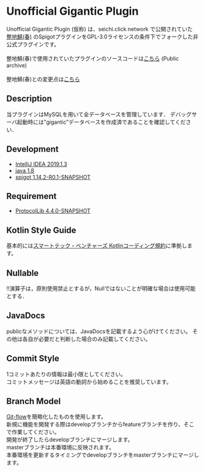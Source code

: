 Unofficial Gigantic Plugin
======
Unofficial Gigantic Plugin (仮称) は、seichi.click network で公開されていた [整地鯖(春)](https://www.seichi.network/spring) のSpigotプラグインをGPL-3.0ライセンスの条件下でフォークした非公式プラグインです。<br /><br />
整地鯖(春)で使用されていたプラグインのソースコードは[こちら](https://github.com/GiganticMinecraft/Gigantic) (Public archive)<br /><br />
整地鯖(春)との変更点は[こちら](https://github.com/2288-256/Unofficial-Gigantic/releases)

Description
---
当プラグインはMySQLを用いて全データベースを管理しています．
デバッグサーバ起動時には”gigantic”データベースを作成済であることを確認してください．


Development
---
* [IntelliJ IDEA 2019.1.3](https://www.jetbrains.com/idea/)
* [java 1.8](http://www.oracle.com/technetwork/java/javase/overview/index.html)
* [spigot 1.14.2-R0.1-SNAPSHOT](https://www.spigotmc.org/)

Requirement
---

* [ProtocolLib 4.4.0-SNAPSHOT](https://www.spigotmc.org/resources/protocollib.1997/)


## Kotlin Style Guide
基本的には[スマートテック・ベンチャーズ Kotlinコーディング規約](https://github.com/SmartTechVentures/kotlin-style-guide)に準拠します。

## Nullable
!!演算子は，原則使用禁止とするが，Nullではないことが明確な場合は使用可能とする．


## JavaDocs
publicなメソッドについては、JavaDocsを記載するよう心がけてください。
その他は各自が必要だと判断した場合のみ記載してください。

## Commit Style
1コミットあたりの情報は最小限としてください。<br />
コミットメッセージは英語の動詞から始めることを推奨しています。

## Branch Model
[Git-flow](https://qiita.com/KosukeSone/items/514dd24828b485c69a05)を簡略化したものを使用します。<br>
新規に機能を開発する際はdevelopブランチからfeatureブランチを作り、そこで作業してください。<br />
開発が終了したらdevelopブランチにマージします。<br>
masterブランチは本番環境に反映されます。<br />
本番環境を更新するタイミングでdevelopブランチをmasterブランチにマージします。
